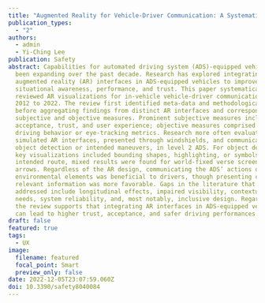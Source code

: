 ```yaml
---
title: "Augmented Reality for Vehicle-Driver Communication: A Systematic Review"
publication_types:
  - "2"
authors:
  - admin
  - Yi-Ching Lee
publication: Safety
abstract: Capabilities for automated driving system (ADS)-equipped vehicles have
  been expanding over the past decade. Research has explored integrating
  augmented reality (AR) interfaces in ADS-equipped vehicles to improve drivers’
  situational awareness, performance, and trust. This paper systematically
  reviewed AR visualizations for in-vehicle vehicle-driver communication from
  2012 to 2022. The review first identified meta-data and methodological trends
  before aggregating findings from distinct AR interfaces and corresponding
  subjective and objective measures. Prominent subjective measures included
  acceptance, trust, and user experience; objective measures comprised various
  driving behavior or eye-tracking metrics. Research more often evaluated
  simulated AR interfaces, presented through windshields, and communicated
  object detection or intended maneuvers, in level 2 ADS. For object detection,
  key visualizations included bounding shapes, highlighting, or symbols. For
  intended route, mixed results were found for world-fixed verse screen-fixed
  arrows. Regardless of the AR design, communicating the ADS’ actions or
  environmental elements was beneficial to drivers, though presenting clear,
  relevant information was more favorable. Gaps in the literature that yet to be
  addressed include longitudinal effects, impaired visibility, contextual user
  needs, system reliability, and, most notably, inclusive design. Regardless,
  the review supports that integrating AR interfaces in ADS-equipped vehicles
  can lead to higher trust, acceptance, and safer driving performances.
draft: false
featured: true
tags:
  - UX
image:
  filename: featured
  focal_point: Smart
  preview_only: false
date: 2022-12-05T23:07:59.060Z
doi: 10.3390/safety8040084
---
```

